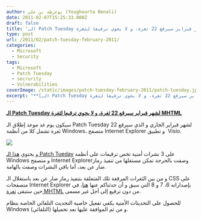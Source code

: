 ```yaml
---
author: يوغرطة بن علي (Youghourta Benali)
date: 2011-02-07T15:25:33.000Z
draft: false
title: 'الـ Patch Tuesday لشهر فبراير سيرقع 22 ثغرة، و لا يحوي ترقيعا لثغرة MHTML '
type: post
url: /2011/02/patch-tuesday-february-2011/
categories:
  - Microsoft
  - Security
tags:
  - Microsoft
  - Patch Tuesday
  - secrurity
  - Vulnerabilities
coverImage: /static/images/patch-tuesday-february-2011/patch-tuesday.jpg
excerpt: "**[الـ Patch Tuesday لشهر فبراير سيرقع 22 ثغرة، و لا يحوي ترقيعا لثغرة MHTML](https://www.it-scoop.com/2011/02/patch-tuesday-february-2011/)**\n\nسيكون يوم غد موعد إطلاق الـ Patch Tuesday لشهر فبراير الجاري و الذي سيرقع 22 ثغرة تشمل كلا من أنظمة Windows، متصفح Internet Explorer و تطبيق \_Visio.\n\n\n\nو"
---
```

**[الـ Patch Tuesday لشهر فبراير سيرقع 22 ثغرة، و لا يحوي ترقيعا لثغرة MHTML](https://www.it-scoop.com/2011/02/patch-tuesday-february-2011/)**

سيكون يوم غد موعد إطلاق الـ Patch Tuesday لشهر فبراير الجاري و الذي سيرقع 22 ثغرة تشمل كلا من أنظمة Windows، متصفح Internet Explorer و تطبيق  Visio.

![](/static/images/patch-tuesday-february-2011/patch-tuesday.jpg)

و يحتوي [هذا الـ Patch Tueday](http://www.microsoft.com/technet/security/Bulletin/MS11-feb.mspx) على 3 نشرات أمنية تخص ترقيعات على أنظمة Windows و متصفح Internet Explorerوصفت بالحرجة تمكن مستغلها من تنفيذ رماز ضار عن بعد، أما باقي النشرات وصفت بالهامة.

و من بين الثغرات المرقعة تلك المتعلقة بتنفيذ رماز ضار عن بعد باستغلال الـ CSS على متصفحات Internet Explorer بإصداراته 6، 7 و 8 التي سبق و أن حدثناكم عنها [هنا](https://www.it-scoop.com/2010/12/microsoft-internet-explorer-vulnerability/)، في حين ستبقى [ثغرة MHTML](https://www.it-scoop.com/2011/01/microsoft-mhtml-vulnerability/) من دون ترقيع إلى أجل غير مسمى.

للحصول على التحديثات الأمنية يكفي تفعيل خاصية التحديث التلقائي الخاصة بنظام Windows و من ثم الموافقة عليها بعد تحميلها (التلقائي).
